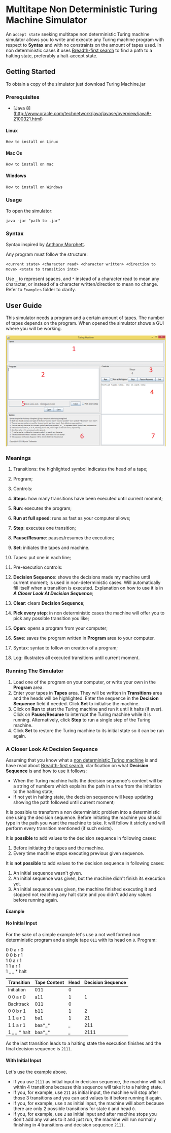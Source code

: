 # Multitape Non Deterministic Turing Machine Simulator
An ```accept state``` seeking multitape non deterministic Turing machine simulator allows you to write and execute any Turing machine program with respect to **Syntax** and with no constraints on the amount of tapes used. In non deterministic cases it uses [Breadth-first search](https://en.wikipedia.org/wiki/Breadth-first_search) to find a path to a halting state, preferably a halt-accept state.

## Getting Started
To obtain a copy of the simulator just download Turing Machine.jar

### Prerequisites
* [Java 8] (http://www.oracle.com/technetwork/java/javase/overview/java8-2100321.html)

#### Linux

```
How to install on Linux
```

#### Mac Os

```
How to install on mac
```

#### Windows

```
How to install on Windows
```

### Usage
To open the simulator:

```
java -jar "path to .jar"
```

### Syntax
Syntax inspired by [Anthony Morphett](http://morphett.info/turing/turing.html).

Any program must follow the structure:

 ```
 <current state> <character read> <character written> <direction to move> <state to transition into>
 ```
Use ```_``` to represent spaces, and ```*``` instead of a character read to mean any character, or instead of a character written/direction to mean no change. Refer to ```Examples``` folder to clarify.


## User Guide

This simulator needs a program and a certain amount of tapes. The number of tapes depends on the program. 
When opened the simulator shows a GUI where you will be working.

![Alt text](Images/turingmachine.png?raw=true)

### Meanings

1. Transitions: the highlighted symbol indicates the head of a tape;
2. Program;
3. Controls:

 1. **Steps**: how many transitions have been executed until current moment;
 2. **Run**: executes the program;
 3. **Run at full speed**: runs as fast as your computer allows;
 4. **Step**: executes one transition;
 5. **Pause/Resume**: pauses/resumes the execution;
 6. **Set**: initiates the tapes and machine.

4. Tapes: put one in each line;
5. Pre-execution controls:

 1. **Decision Sequence**: shows the decisions made my machine until current moment; is used in non-deterministic cases. Will automatically fill itself when a transition is executed. Explanation on how to use it is in ***A Closer Look At Decision Sequence***;
 2. **Clear**: clears **Decision Sequence**;
 3. **Pick every step**: in non deterministic cases the machine will offer you to pick any possible transition you like;
 4. **Open**: opens a program from your computer;
 5. **Save**: saves the program written in **Program** area to your computer.
 
6. Syntax: syntax to follow on creation of a program;
7. Log: illustrates all executed transitions until current moment.

### Running The Simulator

1. Load one of the program on your computer, or write your own in the **Program** area.
2. Enter your tapes in **Tapes** area. They will be written in **Transitions** area and the heads will be highlighted. Enter the sequence in the **Decision Sequence** field if needed. Click **Set** to initialise the machine.
3. Click on **Run** to start the Turing machine and run it until it halts (if ever). Click on **Pause/Resume** to interrupt the Turing machine while it is running. Alternatively, click **Step** to run a single step of the Turing machine.
4. Click **Set** to restore the Turing machine to its initial state so it can be run again.

### A Closer Look At Decision Sequence

Assuming that you know what a [non deterministic Turing machine](https://en.wikipedia.org/wiki/Non-deterministic_Turing_machine) is and have read about [Breadth-first search](https://en.wikipedia.org/wiki/Breadth-first_search), clarification on what **Decision Sequence** is and how to use it follows:

* When the Turing machine halts the decision sequence's content will be a string of numbers which explains the path in a tree from the initiation to the halting state;
* If not yet in halting state, the decision sequence will keep updating showing the path followed until current moment;

It is possible to transform a non deterministic problem into a deterministic one using the decision sequence.
Before initiating the machine you should type in the path you want the machine to take. It will follow it strictly and will perform every transition mentioned (if such exists).

It is **possible** to add values to the decision sequence in following cases:  

1. Before initiating the tapes and the machine.
2. Every time machine stops executing previous given sequence.

It is **not possible** to add values to the decision sequence in following cases:  

1. An initial sequence wasn't given.
2. An initial sequence was given, but the machine didn't finish its execution yet.
3. An initial sequence was given, the machine finished executing it and stopped not reaching any halt state and you didn't add any values before running again.

#### Example

#### No Initial Input

For the sake of a simple example let's use a not well formed non deterministic program and a single tape ```011``` with its head on ```0```.
Program:  

0 0 a r 0  
0 0 b r 1  
1 0 a r 1  
1 1 a r 1  
1 _ _ * halt  

Transition | Tape Content | Head | Decision Sequence
---------- | ------------ | ---- | -----------------
Initiation | 011          | 0    |
0 0 a r 0  | a11          | 1    | 1
Backtrack  | 011          | 0    |
0 0 b r 1  | b11          | 1    | 2
1 1 a r 1  | ba1          | 1    | 21
1 1 a r 1  | baa*_*       | *_*  | 211 
1 *_* *_* * halt | baa*_* | *_*  | 2111

As the last transition leads to a halting state the execution finishes and the final decision sequence is ```2111```.

#### With Initial Input

Let's use the example above.

* If you use ```2111``` as initial input in decision sequence, the machine will halt within 4 transitions because this sequence will take it to a halting state.
* If you, for example, use ```211``` as initial input, the machine will stop after those 3 transitions and you can add values to it before running it again.
* If you, for example, use ```3``` as initial input, the machine will abort because there are only 2 possible transitions for state ```0``` and head ```0```.
* If you, for example, use ```2``` as initial input and after machine stops you don't add any values to it and just run, the machine will run normally finishing in 4 transitions and decision sequence ```2111```.


